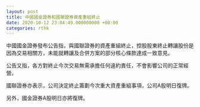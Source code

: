 ```yaml
---
layout: post
title: 中國國金證券和國聯證券資產重組終止
date: 2020-10-12 23:04:49.000000000 +08:00
categories: rthk
---
```


中國國金證券發布公告指，與國聯證券的資產重組終止，控股股東終止轉讓股份是因為交易相關方，未能就轉讓及合併方案的部分核心條款達成一致意見。

公告又指，各方對終止今次交易無需承擔任何違約責任，不會影響公司的正常經營。

國聯證券亦表示，公司決定終止籌劃今次重大資產重組事項，公司A股明日復牌。

另外，國金證券A股明日亦將復牌。
